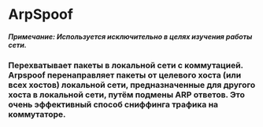 # ArpSpoof

##### Примечание: Используется исключительно в целях изучения работы сети.

### Перехватывает пакеты в локальной сети с коммутацией. Arpspoof перенаправляет пакеты от целевого хоста (или всех хостов) локальной сети, предназначенные для другого хоста в локальной сети, путём подмены ARP ответов. Это очень эффективный способ сниффинга трафика на коммутаторе.
